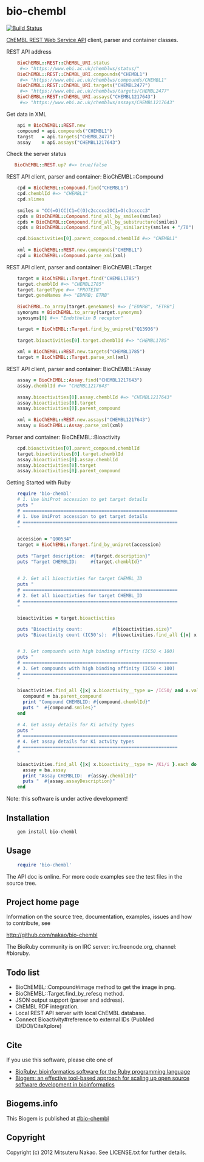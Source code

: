 # bio-chembl

[![Build Status](https://secure.travis-ci.org/nakao/bio-chembl.png)](http://travis-ci.org/nakao/bio-chembl)

[ChEMBL REST Web Service API](https://www.ebi.ac.uk/chembldb/ws) client, parser and container classes. 

REST API address

```ruby
    BioChEMBL::REST::ChEMBL_URI.status
     #=> "https://www.ebi.ac.uk/chemblws/status/" 
    BioChEMBL::REST::ChEMBL_URI.compounds("CHEMBL1") 
     #=> "https://www.ebi.ac.uk/chemblws/compounds/CHEMBL1"
    BioChEMBL::REST::ChEMBL_URI.targets("CHEMBL2477") 
     #=> "https://www.ebi.ac.uk/chemblws/targets/CHEMBL2477"
    BioChEMBL::REST::ChEMBL_URI.assays("CHEMBL1217643") 
     #=> "https://www.ebi.ac.uk/chemblws/assays/CHEMBL1217643"
```

Get data in XML

```ruby     
    api = BioChEMBL::REST.new
    compound = api.compounds("CHEMBL1")
    targst   = api.targets("CHEMBL2477")
    assay    = api.assays("CHEMBL1217643")
```

Check the server status

```ruby
   BioChEMBL::REST.up? #=> true/false
```   

REST API client, parser and container: BioChEMBL::Compound

```ruby
    cpd = BioChEMBL::Compound.find("CHEMBL1")
    cpd.chemblId #=> "CHEMBL1"
    cpd.slimes
   
    smiles = "CC(=O)CC(C1=C(O)c2ccccc2OC1=O)c3ccccc3"
    cpds = BioChEMBL::Compound.find_all_by_smiles(smiles)
    cpds = BioChEMBL::Compound.find_all_by_substructure(smiles)
    cpds = BioChEMBL::Compound.find_all_by_similarity(smiles + "/70")

    cpd.bioactivities[0].parent_compound.chemblId #=> "CHEMBL1"
    
    xml = BioChEMBL::REST.new.compounds("CHEMBL1") 
    cpd = BioChEMBL::Compound.parse_xml(xml)
```

REST API client, parser and container: BioChEMBL::Target

```ruby       
    target = BioChEMBL::Target.find("CHEMBL1785")
    target.chemblId #=> "CHEMBL1785"
    target.targetType #=> "PROTEIN"
    target.geneNames #=> "EDNRB; ETRB"
    
    BioChEMBL.to_array(target.geneNames) #=> ["EDNRB", "ETRB"]
    synonyms = BioChEMBL.to_array(target.synonyms)
    synosyms[0] #=> "Endothelin B receptor"

    target = BioChEMBL::Target.find_by_uniprot("Q13936")
    
    target.bioactivities[0].target.chemblId #=> "CHEMBL1785"
    
    xml = BioChEMBL::REST.new.targets("CHEMBL1785")     
    target = BioChEMBL::Target.parse_xml(xml)
```

REST API client, parser and container: BioChEMBL::Assay

```ruby   
    assay = BioChEMBL::Assay.find("CHEMBL1217643")
    assay.chemblId #=> "CHEMBL1217643"
    
    assay.bioactivities[0].assay.chemblId #=> "CHEMBL1217643"
    assay.bioactivities[0].target
    assay.bioactivities[0].parent_compound
    
    xml = BioChEMBL::REST.new.assays("CHEMBL1217643") 
    assay = BioChEMBL::Assay.parse_xml(xml)
```

Parser and container: BioChEMBL::Bioactivity

```ruby
    cpd.bioactivities[0].parent_compound.chemblId
    target.bioactivities[0].target.chemblId
    assay.bioactivities[0].assay.chemblId
    assay.bioactivities[0].target
    assay.bioactivities[0].parent_compound
```

Getting Started with Ruby

```ruby
    require 'bio-chembl'
    # 1. Use UniProt accession to get target details
    puts "
    # =========================================================
    # 1. Use UniProt accession to get target details
    # =========================================================
    "
    
  	accession = "Q00534"
  	target = BioChEMBL::Target.find_by_uniprot(accession)
  	
  	puts "Target description:  #{target.description}"
  	puts "Target CHEMBLID:     #{target.chemblId}"
  	
  
    # 2. Get all bioactivties for target CHEMBL_ID
    puts "
	# =========================================================
	# 2. Get all bioactivties for target CHEMBL_ID
	# =========================================================
	"

	bioactivities = target.bioactivities
	
	puts "Bioactivity count:           #{bioactivities.size}"
	puts "Bioactivity count (IC50's):  #{bioactivities.find_all {|x| x.bioactivity__type =~ /IC50/}.size}"


	# 3. Get compounds with high binding affinity (IC50 < 100)
	puts "
	# =========================================================
	# 3. Get compounds with high binding affinity (IC50 < 100)
	# =========================================================
	"

	bioactivities.find_all {|x| x.bioactivity__type =~ /IC50/ and x.value.to_i < 100 }.each do |ba|
	  compound = ba.parent_compound
	  print "Compound CHEMBLID: #{compound.chemblId}"
	  puts "  #{compound.smiles}"
	end
	
	# 4. Get assay details for Ki actvity types
	puts "
	# =========================================================
	# 4. Get assay details for Ki actvity types
	# =========================================================
	"
	
	bioactivities.find_all {|x| x.bioactivity__type =~ /Ki/i }.each do |ba|
	  assay = ba.assay
	  print "Assay CHEMBLID:  #{assay.chemblId}"
	  puts "  #{assay.assayDescription}"
	end
```

Note: this software is under active development!

## Installation

```sh
    gem install bio-chembl
```

## Usage

```ruby
    require 'bio-chembl'
```

The API doc is online. For more code examples see the test files in
the source tree.
        
## Project home page

Information on the source tree, documentation, examples, issues and
how to contribute, see

  http://github.com/nakao/bio-chembl

The BioRuby community is on IRC server: irc.freenode.org, channel: #bioruby.

## Todo list

* BioChEMBL::Compound#image method to get the image in png.
* BioChEMBL::Target.find_by_refesq method.
* JSON output support (parser and address).
* ChEMBL RDF integration.
* Local REST API server with local ChEMBL database.
* Connect Bioactivity#reference to external IDs (PubMed ID/DOI/CiteXplore)

## Cite

If you use this software, please cite one of
  
* [BioRuby: bioinformatics software for the Ruby programming language](http://dx.doi.org/10.1093/bioinformatics/btq475)
* [Biogem: an effective tool-based approach for scaling up open source software development in bioinformatics](http://dx.doi.org/10.1093/bioinformatics/bts080)

## Biogems.info

This Biogem is published at [#bio-chembl](http://biogems.info/index.html)

## Copyright

Copyright (c) 2012 Mitsuteru Nakao. See LICENSE.txt for further details.

